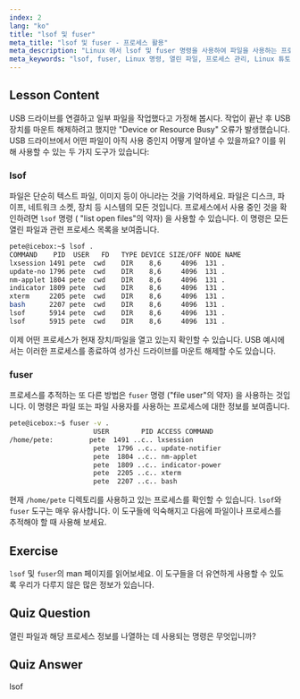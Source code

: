 ```yaml
---
index: 2
lang: "ko"
title: "lsof 및 fuser"
meta_title: "lsof 및 fuser - 프로세스 활용"
meta_description: "Linux 에서 lsof 및 fuser 명령을 사용하여 파일을 사용하는 프로세스를 식별하는 방법을 배웁니다. 'Device or Resource Busy' 오류를 이해하고 열린 파일을 효과적으로 관리합니다."
meta_keywords: "lsof, fuser, Linux 명령, 열린 파일, 프로세스 관리, Linux 튜토리얼, 초보자 가이드, 장치 사용 중"
---
```


## Lesson Content

USB 드라이브를 연결하고 일부 파일을 작업했다고 가정해 봅시다. 작업이 끝난 후 USB 장치를 마운트 해제하려고 했지만 "Device or Resource Busy" 오류가 발생했습니다. USB 드라이브에서 어떤 파일이 아직 사용 중인지 어떻게 알아낼 수 있을까요? 이를 위해 사용할 수 있는 두 가지 도구가 있습니다:

### lsof

파일은 단순히 텍스트 파일, 이미지 등이 아니라는 것을 기억하세요. 파일은 디스크, 파이프, 네트워크 소켓, 장치 등 시스템의 모든 것입니다. 프로세스에서 사용 중인 것을 확인하려면 `lsof` 명령 ( "list open files"의 약자) 을 사용할 수 있습니다. 이 명령은 모든 열린 파일과 관련 프로세스 목록을 보여줍니다.

```bash
pete@icebox:~$ lsof .
COMMAND    PID  USER   FD   TYPE DEVICE SIZE/OFF NODE NAME
lxsession 1491 pete  cwd    DIR    8,6     4096  131 .
update-no 1796 pete  cwd    DIR    8,6     4096  131 .
nm-applet 1804 pete  cwd    DIR    8,6     4096  131 .
indicator 1809 pete  cwd    DIR    8,6     4096  131 .
xterm     2205 pete  cwd    DIR    8,6     4096  131 .
bash      2207 pete  cwd    DIR    8,6     4096  131 .
lsof      5914 pete  cwd    DIR    8,6     4096  131 .
lsof      5915 pete  cwd    DIR    8,6     4096  131 .
```

이제 어떤 프로세스가 현재 장치/파일을 열고 있는지 확인할 수 있습니다. USB 예시에서는 이러한 프로세스를 종료하여 성가신 드라이브를 마운트 해제할 수도 있습니다.

### fuser

프로세스를 추적하는 또 다른 방법은 `fuser` 명령 ("file user"의 약자) 을 사용하는 것입니다. 이 명령은 파일 또는 파일 사용자를 사용하는 프로세스에 대한 정보를 보여줍니다.

```bash
pete@icebox:~$ fuser -v .
                     USER        PID ACCESS COMMAND
/home/pete:         pete  1491 ..c.. lxsession
                     pete  1796 ..c.. update-notifier
                     pete  1804 ..c.. nm-applet
                     pete  1809 ..c.. indicator-power
                     pete  2205 ..c.. xterm
                     pete  2207 ..c.. bash
```

현재 `/home/pete` 디렉토리를 사용하고 있는 프로세스를 확인할 수 있습니다. `lsof`와 `fuser` 도구는 매우 유사합니다. 이 도구들에 익숙해지고 다음에 파일이나 프로세스를 추적해야 할 때 사용해 보세요.

## Exercise

`lsof` 및 `fuser`의 man 페이지를 읽어보세요. 이 도구들을 더 유연하게 사용할 수 있도록 우리가 다루지 않은 많은 정보가 있습니다.

## Quiz Question

열린 파일과 해당 프로세스 정보를 나열하는 데 사용되는 명령은 무엇입니까?

## Quiz Answer

lsof
